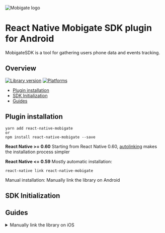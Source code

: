 ![Mobigate logo](https://wiki.spicymobile.pl/wiki/mobigatesdk/download/Main/WebHome/MobienceSDK_Mobigate.png?width=200&height=200)
# React Native Mobigate SDK plugin for Android
MobigateSDK is a tool for gathering users phone data and events tracking. 

## Overview

[![Library version](https://img.shields.io/badge/npm%20package-1.0.2-brightgreen)](https://www.npmjs.com/package/react-native-mobigate) [![Platforms](https://img.shields.io/badge/platforms-android-lightgrey)](https://developer.android.com/)

  - [Plugin installation](#plugin-installation)
  - [SDK Initialization](#sdk-initialization)
  - [Guides](#guides)

## Plugin installation
```
yarn add react-native-mobigate
or
npm install react-native-mobigate --save
```
**React Native >= 0.60**
Starting from React Native 0.60, [autolinking](https://github.com/react-native-community/cli/blob/master/docs/autolinking.md) makes the installation process simpler

**React Native <= 0.59**
Mostly automatic installation:
```
react-native link react-native-mobigate
```
Manual installation:
Manually link the library on Android

## SDK Initialization

## Guides

<details>
<summary>Manually link the library on iOS</summary>

</details>
